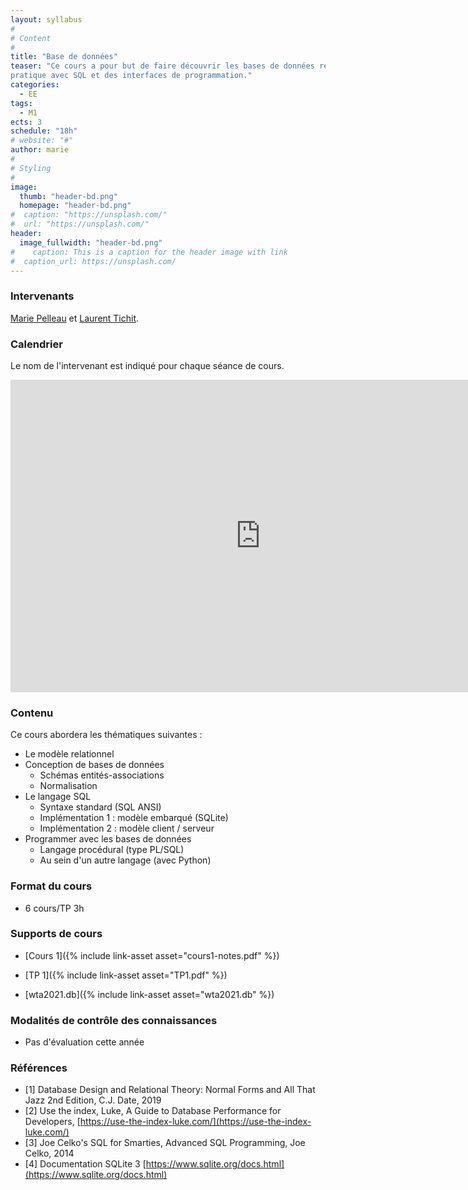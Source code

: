 ```yaml
---
layout: syllabus
#
# Content
#
title: "Base de données"
teaser: "Ce cours a pour but de faire découvrir les bases de données relationnelles, y compris de façon
pratique avec SQL et des interfaces de programmation."
categories:
  - EE
tags:
  - M1
ects: 3
schedule: "18h"
# website: "#"
author: marie
#
# Styling
#
image:
  thumb: "header-bd.png"
  homepage: "header-bd.png"
#  caption: "https://unsplash.com/"
#  url: "https://unsplash.com/"
header:
  image_fullwidth: "header-bd.png"
#    caption: This is a caption for the header image with link
#  caption_url: https://unsplash.com/
---
```


### Intervenants ###

[Marie Pelleau](mailto:marie.pelleau@univ-cotedazur.fr) et [Laurent Tichit](mailto:laurent.tichit@univ-cotedazur.fr).

### Calendrier ###

Le nom de l'intervenant est indiqué pour chaque séance de cours.

<iframe src="https://calendar.google.com/calendar/embed?src=h0cela5jlrkbjqql970k62mjuo%40group.calendar.google.com&ctz=Europe%2FParis" style="border-width:0" width="800" height="500" frameborder="0" scrolling="no"></iframe>

### Contenu ###

Ce cours abordera les thématiques suivantes :

-   Le modèle relationnel
-   Conception de bases de données
    -    Schémas entités-associations
    -    Normalisation
-   Le langage SQL
    -    Syntaxe standard (SQL ANSI)
    -    Implémentation 1 : modèle embarqué (SQLite)
    -    Implémentation 2 : modèle client / serveur
-   Programmer avec les bases de données
    -    Langage procédural (type PL/SQL)
    -    Au sein d'un autre langage (avec Python)

### Format du cours ###
-   6 cours/TP 3h

### Supports de cours ###

- [Cours 1]({% include link-asset asset="cours1-notes.pdf" %})

<!-- - [Cours 2]({% include link-asset asset="cours2-notes.pdf" %})
- [Cours 3]({% include link-asset asset="cours3-notes.pdf" %})
- [Cours 4]({% include link-asset asset="cours4-notes.pdf" %})
- [Cours 5]({% include link-asset asset="cours5-notes.pdf" %})
- [Cours 6]({% include link-asset asset="cours6-notes.pdf" %})
-->

- [TP 1]({% include link-asset asset="TP1.pdf" %})

<!-- - [TP 2]({% include link-asset asset="TP2.pdf" %})
- [TP 3]({% include link-asset asset="TP3.pdf" %})
- [TP 4]({% include link-asset asset="TP4.pdf" %})
- [TP 5]({% include link-asset asset="TP5.pdf" %})

Certaines évaluations et le carnet de notes seront sur [moodle](https://lms.univ-cotedazur.fr/2022/course/view.php?id=4742) (disponible en auto-inscription). -->

- [wta2021.db]({% include link-asset asset="wta2021.db" %})

<!--
- [prenoms.zip]({% include link-asset asset="prenoms.zip" %})
- [commune.db]({% include link-asset asset="commune.db" %})
- [projets.sql]({% include link-asset asset="projets.sql" %})
- [biblio.db]({% include link-asset asset="biblio.db" %})
- [lego.zip]({% include link-asset asset="lego.zip" %})
-->

### Modalités de contrôle des connaissances ###

- Pas d'évaluation cette année 

<!--  Examen écrit
-   Projet individuel -->

### Références ###

-   \[1\] Database Design and Relational Theory: Normal Forms and All That Jazz 2nd Edition, C.J. Date, 2019
-   \[2\] Use the index, Luke, A Guide to Database Performance for Developers, [https://use-the-index-luke.com/](https://use-the-index-luke.com/)
-   \[3\] Joe Celko's SQL for Smarties, Advanced SQL Programming, Joe Celko, 2014
-   \[4\] Documentation SQLite 3 [https://www.sqlite.org/docs.html](https://www.sqlite.org/docs.html)
